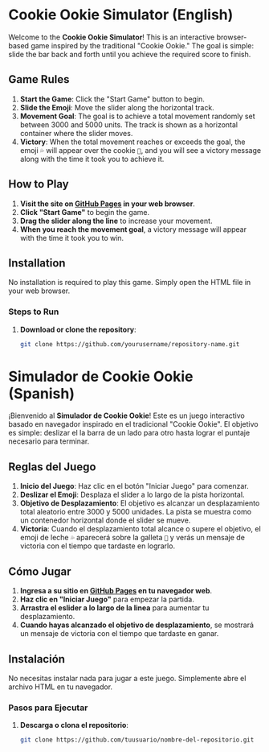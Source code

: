 # Cookie Ookie Simulator (English)

Welcome to the **Cookie Ookie Simulator**! This is an interactive browser-based game inspired by the traditional "Cookie Ookie." The goal is simple: slide the bar back and forth until you achieve the required score to finish.

## Game Rules

1. **Start the Game**: Click the "Start Game" button to begin.
2. **Slide the Emoji**: Move the slider along the horizontal track.
3. **Movement Goal**: The goal is to achieve a total movement randomly set between 3000 and 5000 units. The track is shown as a horizontal container where the slider moves.
4. **Victory**: When the total movement reaches or exceeds the goal, the emoji `💦` will appear over the cookie `🍪`, and you will see a victory message along with the time it took you to achieve it.

## How to Play

1. **Visit the site on [GitHub Pages](https://maluxz.github.io/cookie-ookie/) in your web browser**.
2. **Click "Start Game"** to begin the game.
3. **Drag the slider along the line** to increase your movement.
4. **When you reach the movement goal**, a victory message will appear with the time it took you to win.

## Installation

No installation is required to play this game. Simply open the HTML file in your web browser.

### Steps to Run

1. **Download or clone the repository**:
   ```bash
   git clone https://github.com/yourusername/repository-name.git


# Simulador de Cookie Ookie (Spanish)

¡Bienvenido al **Simulador de Cookie Ookie**! Este es un juego interactivo basado en navegador inspirado en el tradicional "Cookie Ookie". El objetivo es simple: deslizar el la barra de un lado para otro hasta lograr el puntaje necesario para terminar.

## Reglas del Juego

1. **Inicio del Juego**: Haz clic en el botón "Iniciar Juego" para comenzar.
2. **Deslizar el Emoji**: Desplaza el slider a lo largo de la pista horizontal.
3. **Objetivo de Desplazamiento**: El objetivo es alcanzar un desplazamiento total aleatorio entre 3000 y 5000 unidades. La pista se muestra como un contenedor horizontal donde el slider se mueve.
4. **Victoria**: Cuando el desplazamiento total alcance o supere el objetivo, el emoji de leche `💦` aparecerá sobre la galleta `🍪` y verás un mensaje de victoria con el tiempo que tardaste en lograrlo.

## Cómo Jugar

1. **Ingresa a su sitio en [GitHub Pages](https://maluxz.github.io/cookie-ookie/) en tu navegador web**.
2. **Haz clic en "Iniciar Juego"** para empezar la partida.
3. **Arrastra el eslider a lo largo de la linea** para aumentar tu desplazamiento.
4. **Cuando hayas alcanzado el objetivo de desplazamiento**, se mostrará un mensaje de victoria con el tiempo que tardaste en ganar.

## Instalación

No necesitas instalar nada para jugar a este juego. Simplemente abre el archivo HTML en tu navegador.

### Pasos para Ejecutar

1. **Descarga o clona el repositorio**:
   ```bash
   git clone https://github.com/tuusuario/nombre-del-repositorio.git
